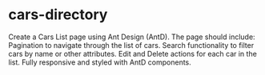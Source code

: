 # cars-directory
Create a Cars List page using Ant Design (AntD). The page should include:  Pagination to navigate through the list of cars.  Search functionality to filter cars by name or other attributes.  Edit and Delete actions for each car in the list.  Fully responsive and styled with AntD components.
